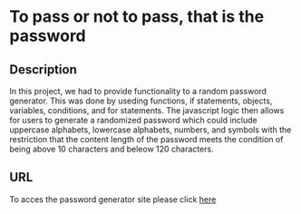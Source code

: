 # To pass or not to pass, that is the password 

## Description 

In this project, we had to provide functionality to a random password generator. This was done by useding functions, if statements, objects, variables, conditions, and for statements. The javascript logic then allows for users to generate a randomized password which could include uppercase alphabets, lowercase alphabets, numbers, and symbols with the restriction that the content length of the password meets the condition of being above 10 characters and beleow 120 characters.

## URL

To acces the password generator site please click [here](https://github.com/Whirlwindraven/To-pass-or-not-to-pass-that-is-the-password.git)

